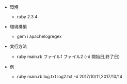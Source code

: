 - 環境
    - ruby 2.3.4

- 環境構築
    - gem i apachelogregex

- 実行方法
    - ruby main.rb ファイル1 ファイル2 (-d 開始日,終了日)

- 例　
    - ruby main.rb log.txt log2.txt -d 2017/10/11,2017/10/14
